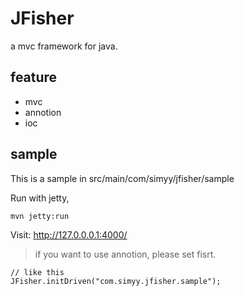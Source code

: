 # JFisher
a mvc framework for java.

## feature

* mvc
* annotion
* ioc

## sample

This is a sample in src/main/com/simyy/jfisher/sample

Run with jetty,
```
mvn jetty:run
```

Visit: http://127.0.0.0.1:4000/

> if you want to use annotion, please set fisrt.

```
// like this
JFisher.initDriven("com.simyy.jfisher.sample");
```
